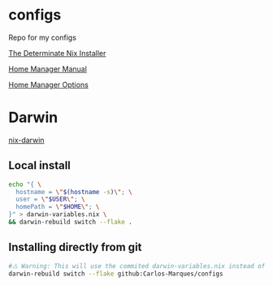 # configs
Repo for my configs

[The Determinate Nix Installer](https://github.com/DeterminateSystems/nix-installer)

[Home Manager Manual](https://nix-community.github.io/home-manager/)

[Home Manager Options](https://nix-community.github.io/home-manager/options.html)

# Darwin
[nix-darwin](https://daiderd.com/nix-darwin/)

## Local install
```bash
echo "{ \
  hostname = \"$(hostname -s)\"; \
  user = \"$USER\"; \
  homePath = \"$HOME\"; \
}" > darwin-variables.nix \
&& darwin-rebuild switch --flake .
```

## Installing directly from git
```bash
#⚠️ Warning: This will use the commited darwin-variables.nix instead of your local ones.
darwin-rebuild switch --flake github:Carlos-Marques/configs
```